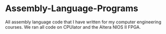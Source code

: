 # Assembly-Language-Programs
All assembly language code that I have written for my computer engineering courses. 
We ran all code on CPUlator and the Altera NIOS II FPGA.
